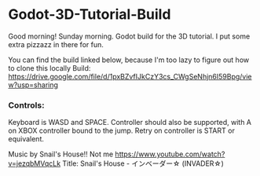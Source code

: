 # Godot-3D-Tutorial-Build

Good morning! Sunday morning. Godot build for the 3D tutorial. I put some extra pizzazz in there for fun.

You can find the build linked below, because I'm too lazy to figure out how to clone this locally
Build: https://drive.google.com/file/d/1pxBZvfIJkCzY3cs_CWgSeNhjn6I59Bpg/view?usp=sharing

### Controls:
Keyboard is WASD and SPACE.
Controller should also be supported, with A on XBOX controller bound to the jump.
Retry on controller is START or equivalent.

Music by Snail's House!! Not me
https://www.youtube.com/watch?v=jezqbMVqcLk 
Title: Snail's House - インベーダー☆ (INVADER☆)
